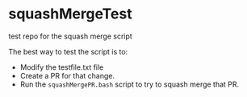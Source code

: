 # squashMergeTest
test repo for the squash merge script

The best way to test the script is to:
- Modify the testfile.txt file
- Create a PR for that change.
- Run the `squashMergePR.bash` script to try to squash merge that PR.

